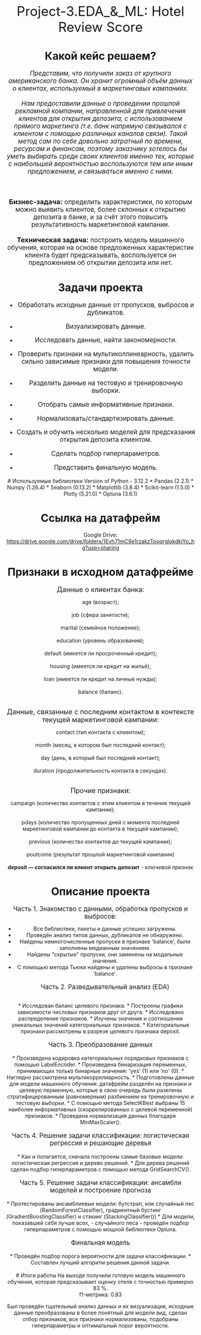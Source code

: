 <center> <span style='font-size:2.5em;'>Project-3.EDA_&_ML: Hotel Review Score</span> <center>

# Какой кейс решаем?
<span style='font-size:1.2em;'>*Представим, что получили заказ от крупного американского банка. Он хранит огромный объём данных о клиентах, используемый в маркетинговых кампаниях. <br> <br>
Нам предоставили данные о проведении прошлой рекламной компании, направленной для привлечения клиентов для открытия депозита, с использованием прямого маркетинга (т.е. банк напрямую связывался с клиентом с помощью различных каналов связи). Такой метод сам по себе довольно затратный по времени, ресурсам и финансам, поэтому заказчику хотелось бы уметь выбирать среди своих клиентов именно тех, которые с наибольшей вероятностью воспользуются тем или иным предложением, и связываться именно с ними.* <br><br><br><br>
<span style='font-size:18px'>**Бизнес-задача:** </span>определить характеристики, по которым можно выявить клиентов, более склонных к открытию депозита в банке, и за счёт этого повысить результативность маркетинговой кампании.
<br><br>
<span style='font-size:18px'>**Техническая задача:**</span> построить модель машинного обучения, которая на основе предложенных характеристик клиента будет предсказывать, воспользуется он предложением об открытии депозита или нет.
</span>

# Задачи проекта
<span style='font-size:1.2em;'>

* Обработать исходные данные от пропусков, выбросов и дубликатов.

* Визуализировать данные.

* Исследовать данные, найти закономерности.

* Проверить признаки на мультиколлинеарность, удалить сильно зависимые признаки для повышения точности модели.

* Разделить данные на тестовую и тренировочную выборки.

* Отобрать самые информативные признаки.

* Нормализовать/стандартизировать данные.

* Создать и обучить несколько моделей для предсказания открытия депозита клиентом. 

* Сделать подбор гиперпараметров.

* Представить финальную модель.
</span>
# Используемые библиотеки
Version of Python - 3.12.2
* Pandas (2.2.1)
* Numpy (1.26.4)
* Seaborn (0.13.2)
* Matplotlib (3.8.4)
* Scikit-learn (1.5.0)
* Plotly (5.21.0)
* Optuna (3.6.1)

# Ссылка на датафрейм
Google Drive: https://drive.google.com/drive/folders/1Evh71mC9e1rzakzTpoqrglokdkjYo_hg?usp=sharing
# Признаки в исходном датафрейме
<span style='font-size:18px'>Данные о клиентах банка:</span>

age (возраст); <br><br>
job (сфера занятости); <br><br>
marital (семейное положение); <br><br>
education (уровень образования); <br><br>
default (имеется ли просроченный кредит); <br><br>
housing (имеется ли кредит на жильё); <br><br>
loan (имеется ли кредит на личные нужды); <br><br>
balance (баланс). <br><br><br>
<span style='font-size:18px'>Данные, связанные с последним контактом в контексте текущей маркетинговой кампании:</span>

contact (тип контакта с клиентом); <br><br>
month (месяц, в котором был последний контакт); <br><br>
day (день, в который был последний контакт); <br><br>
duration (продолжительность контакта в секундах). <br><br><br>
<span style='font-size:18px'>Прочие признаки:</span>

campaign (количество контактов с этим клиентом в течение текущей кампании); <br><br>
pdays (количество пропущенных дней с момента последней маркетинговой кампании до контакта в текущей кампании); <br><br>
previous (количество контактов до текущей кампании); <br><br>
poutcome (результат прошлой маркетинговой кампании) <br><br>
**deposit — согласился ли клиент открыть депозит** - *ключевой признак*
# Описание проекта
<span style='font-size:1.2em;'>Часть 1. Знакомство с данными, обработка пропусков и выбросов: </span>
<br>
* Все библиотеки, пакеты и данные успешно загружены.
* Проведён анализ типов данных, дубликатов не обнаружено.
* Найдены немногочисленные пропуски в признаке 'balance', были заполнены медианным значением.
* Найдены "скрытые" пропуски, они заменены на модальные значения.
* С помощью метода Тьюки найдены и удалены выбросы в признаке 'balance'.
<br><br>
<span style='font-size:1.2em;'>Часть 2. Разведывательный анализ (EDA)</span>
<br>
* Исследован баланс целевого признака.
* Построены графики зависимости числовых признаков друг от друга.
* Исследовано распределение признаков.
* Изучены значения и соотношения уникальных значений категориальных признаков.
* Категориальные признаки рассмотрены в разрезе целевого признака deposit.
<br><br>
<span style='font-size:1.2em;'>Часть 3. Преобразование данных</span>
<br><br>
* Произведена кодировка категориальных порядковых признаков с помощью LabelEncoder.
* Произведена бинаризация переменных, принимающих только бинарные значения: 'yes' (1) или 'no' (0).
* Наглядно рассмотрена мультикоррелиарность.
* Подготовлены данные для модели машинного обучения: датафрейм разделён на признаки и целевую перменную, которые в свою очередь были разелены стратифицированным (равномерным) разбиением на тренировочную и тестовую выборки.
* С помощью метода SelectKBest выбраны 15 наиболее информативных (скоррелированных с целевой переменной) признаков.
* Проведена нормализация данных благодаря MinMaxScaler().
<br><br>
<span style='font-size:1.2em;'>Часть 4. Решение задачи классификации: логистическая регрессия и решающие деревья</span>
<br><br>
* Как и полагается, сначала построены самые базовые модели: логистическая регрессия и дерево решений.
* Для дерева решений сделан подбор гиперпараметров с помощью метода GridSearchCV().
<br><br>
<span style='font-size:1.2em;'>Часть 5. Решение задачи классификации: ансамбли моделей и построение прогноза</span>
<br><br>
* Протестированы ансамблиевые модели: бутстрап, или случайный лес (RandomForestClassifier),
градиентный бустинг (GradientBoostingClassifier) и стэкинг (StackingClassifier())
* Для модели, показавшей себя лучше всех, - случайного леса - проведён подбор гиперпараметров с помощью мощной библиотеки Optuna.
<br><br>
<span style='font-size:1.2em;'>Финальная модель</span>
<br><br>
* Проведён подбор порога вероятности для задачи классификации.
* Составлен лучший алгоритм решения данной задачи.
<br><br>
# Итоги работы
На выходе получили готовую модель машинного обучения, которая предсказывает оценку отеля с точностью примерно 83 %. <br>
f1-метрика: 0.83

Был проведён тщательный анализ данных и их визуализация, исходные данные преобразованы в более понятный для модели вид, сделан отбор признаков, все признаки нормализованы, подобраны гиперпараметры и оптимальный порог вероятности.
